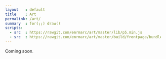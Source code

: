 ```yaml
---
layout   : default
title    : Art
permalink: /art/
summary  : for(;;) draw()
scripts:
  - src  : https://rawgit.com/enrmarc/art/master/lib/p5.min.js
  - src  : https://rawgit.com/enrmarc/art/master/build/frontpage/bundle.js
---
```


<div id="dots"></div>

Coming soon.
